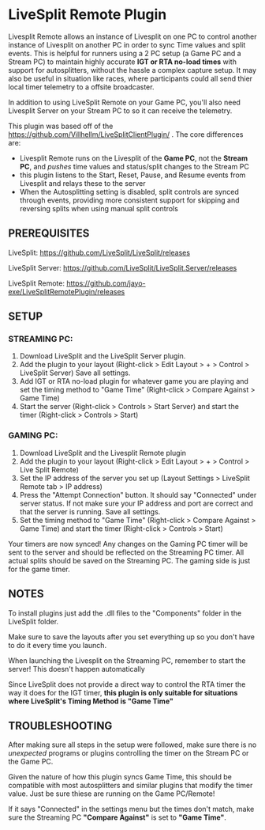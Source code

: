 # LiveSplit Remote Plugin

Livesplit Remote allows an instance of Livesplit on one PC to control another instance of Livesplit on another PC in order to sync Time values and split events.
This is helpful for runners using a 2 PC setup (a Game PC and a Stream PC) to maintain highly accurate **IGT or RTA no-load times** with support for autosplitters, without the hassle a complex capture setup.
It may also be useful in situation like races, where participants could all send thier local timer telemetry to a offsite broadcaster. 

In addition to using LiveSplit Remote on your Game PC, you'll also need Livesplit Server on your Stream PC to so it can receive the telemetry.

This plugin was based off of the https://github.com/Villhellm/LiveSplitClientPlugin/ .  The core differences are: 
* Livesplit Remote runs on the Livesplit of the **Game PC**, not the **Stream PC**, and _pushes_ time values and status/split changes to the Stream PC
* this plugin listens to the Start, Reset, Pause, and Resume events from Livesplit and relays these to the server
* When the Autosplitting setting is disabled, split controls are synced through events, providing more consistent support for skipping and reversing splits when using manual split controls

## PREREQUISITES

LiveSplit: https://github.com/LiveSplit/LiveSplit/releases

LiveSplit Server: https://github.com/LiveSplit/LiveSplit.Server/releases

LiveSplit Remote: https://github.com/jayo-exe/LiveSplitRemotePlugin/releases

## SETUP

### STREAMING PC:

1. Download LiveSplit and the LiveSplit Server plugin.
2. Add the plugin to your layout (Right-click > Edit Layout > + > Control > LiveSplit Server) Save all settings.
3. Add IGT or RTA no-load plugin for whatever game you are playing and set the timing method to "Game Time" (Right-click > Compare Against > Game Time)
4. Start the server (Right-click > Controls > Start Server) and start the timer (Right-click > Controls > Start)

### GAMING PC:

1. Download LiveSplit and the Livesplit Remote plugin
2. Add the plugin to your layout (Right-click > Edit Layout > + > Control > Live Split Remote)
3. Set the IP address of the server you set up (Layout Settings > LiveSplit Remote tab > IP address)
4. Press the "Attempt Connection" button. It should say "Connected" under server status. If not make sure your IP address and port are correct and that the server is running. Save all settings.
5. Set the timing method to "Game Time" (Right-click > Compare Against > Game Time) and start the timer (Right-click > Controls > Start)

Your timers are now synced! Any changes on the Gaming PC timer will be sent to the server and should be reflected on the Streaming PC timer.
All actual splits should be saved on the Streaming PC. The gaming side is just for the game timer.


## NOTES

To install plugins just add the .dll files to the "Components" folder in the LiveSplit folder.

Make sure to save the layouts after you set everything up so you don't have to do it every time you launch.

When launching the Livesplit on the Streaming PC, remember to start the server! This doesn't happen automatically

Since LiveSplit does not provide a direct way to control the RTA timer the way it does for the IGT timer, **this plugin is only suitable for situations where LiveSplit's Timing Method is "Game Time"**

## TROUBLESHOOTING

After making sure all steps in the setup were followed, make sure there is no _unexpected_ programs or plugins controlling the timer on the Stream PC or the Game PC. 

Given the nature of how this plugin syncs Game Time, this should be compatible with most autosplitters and similar plugins that modify the timer value.  Just be sure thiese are running on the Game PC/Remote!

If it says "Connected" in the settings menu but the times don't match, make sure the Streaming PC **"Compare Against"** is set to **"Game Time"**.
